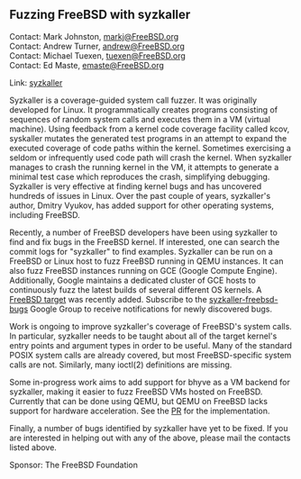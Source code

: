 ## Fuzzing FreeBSD with syzkaller

Contact: Mark Johnston, <markj@FreeBSD.org>  
Contact: Andrew Turner, <andrew@FreeBSD.org>  
Contact: Michael Tuexen, <tuexen@FreeBSD.org>  
Contact: Ed Maste, <emaste@FreeBSD.org>  

Link:	 [syzkaller](https://github.com/google/syzkaller)  

Syzkaller is a coverage-guided system call fuzzer.  It was originally
developed for Linux.  It programmatically creates programs consisting
of sequences of random system calls and executes them in a VM
(virtual machine).  Using feedback from a kernel code coverage
facility called kcov, syskaller mutates the generated test programs
in an attempt to expand the executed coverage of code paths within
the kernel.  Sometimes exercising a seldom or infrequently used
code path will crash the kernel. When syzkaller manages to crash
the running kernel in the VM, it attempts to generate a minimal
test case which reproduces the crash, simplifying debugging.
Syzkaller is very effective at finding kernel bugs and has uncovered
hundreds of issues in Linux.  Over the past couple of years,
syzkaller's author, Dmitry Vyukov, has added support for other
operating systems, including FreeBSD.

Recently, a number of FreeBSD developers have been using syzkaller
to find and fix bugs in the FreeBSD kernel.  If interested, one can
search the commit logs for "syzkaller" to find examples.  Syzkaller
can be run on a FreeBSD or Linux host to fuzz FreeBSD running in
QEMU instances.  It can also fuzz FreeBSD instances running on GCE
(Google Compute Engine).  Additionally, Google maintains a dedicated
cluster of GCE hosts to continuously fuzz the latest builds of
several different OS kernels.  A
[FreeBSD target](https://syzkaller.appspot.com/freebsd) was recently added.
Subscribe to the
[syzkaller-freebsd-bugs](https://groups.google.com/forum/#!forum/syzkaller-freebsd-bugs)
Google Group to receive notifications for newly discovered bugs.

Work is ongoing to improve syzkaller's coverage of FreeBSD's system
calls.  In particular, syzkaller needs to be taught about all of
the target kernel's entry points and argument types in order to be
useful.  Many of the standard POSIX system calls are already covered,
but most FreeBSD-specific system calls are not.  Similarly, many
ioctl(2) definitions are missing.

Some in-progress work aims to add support for bhyve as a VM backend
for syzkaller, making it easier to fuzz FreeBSD VMs hosted on
FreeBSD.  Currently that can be done using QEMU, but QEMU on FreeBSD
lacks support for hardware acceleration.  See the
[PR](https://github.com/google/syzkaller/pull/1150) for the
implementation.

Finally, a number of bugs identified by syzkaller have yet to be
fixed.  If you are interested in helping out with any of the above,
please mail the contacts listed above.

Sponsor: The FreeBSD Foundation
